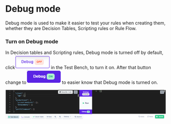 # Debug mode

Debug mode is used to make it easier to test your rules when creating them, whether they are Decision Tables, Scripting rules or Rule Flow.



### Turn on Debug mode

In Decision tables and Scripting rules, Debug mode is turned off by default, click![](../.gitbook/assets/debugoff.png.png)in the Test Bench, to turn it on. After that button change to![](../.gitbook/assets/debugon.png.png)to easier know that Debug mode is turned on.

![](../.gitbook/assets/testbench%20%282%29.png)

### 



